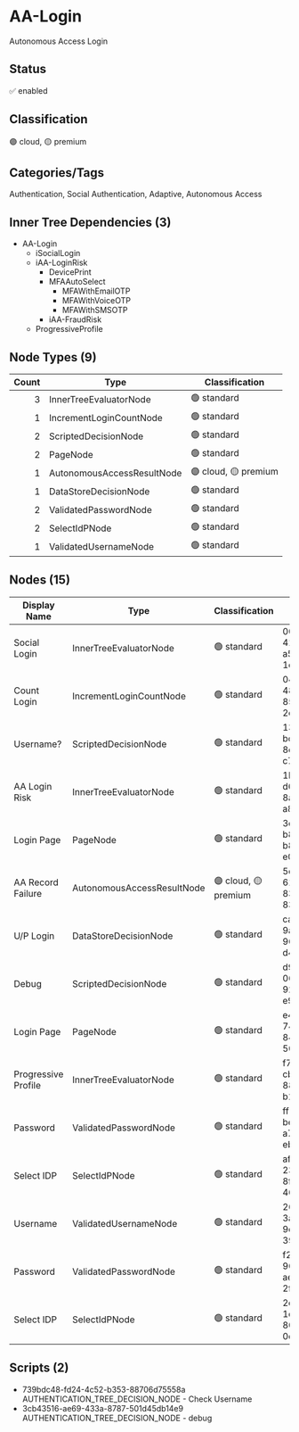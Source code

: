 # AA-Login
Autonomous Access Login
## Status
:white_check_mark: enabled
## Classification
:purple_circle: cloud, :yellow_circle: premium
## Categories/Tags
Authentication, Social Authentication, Adaptive, Autonomous Access
## Inner Tree Dependencies (3)
- AA-Login
  - iSocialLogin
  - iAA-LoginRisk
    - DevicePrint
    - MFAAutoSelect
      - MFAWithEmailOTP
      - MFAWithVoiceOTP
      - MFAWithSMSOTP
    - iAA-FraudRisk
  - ProgressiveProfile
## Node Types (9)
| Count | Type | Classification |
| -----:| ---- | -------------- |
| 3 | InnerTreeEvaluatorNode | :green_circle: standard |
| 1 | IncrementLoginCountNode | :green_circle: standard |
| 2 | ScriptedDecisionNode | :green_circle: standard |
| 2 | PageNode | :green_circle: standard |
| 1 | AutonomousAccessResultNode | :purple_circle: cloud, :yellow_circle: premium |
| 1 | DataStoreDecisionNode | :green_circle: standard |
| 2 | ValidatedPasswordNode | :green_circle: standard |
| 2 | SelectIdPNode | :green_circle: standard |
| 1 | ValidatedUsernameNode | :green_circle: standard |
## Nodes (15)
| Display Name | Type | Classification | Id |
| ------------ | ---- | -------------- | ---|
| Social Login | InnerTreeEvaluatorNode | :green_circle: standard | 00b894da-4193-42cf-a544-1cbee31d06f8 |
| Count Login | IncrementLoginCountNode | :green_circle: standard | 04dd4568-48f4-4264-8539-2e1d119abc7e |
| Username? | ScriptedDecisionNode | :green_circle: standard | 13054b8b-bc63-4954-8e78-c7febb24711f |
| AA Login Risk | InnerTreeEvaluatorNode | :green_circle: standard | 1b6f03ae-d694-484c-8a24-a847104cb5cb |
| Login Page | PageNode | :green_circle: standard | 3d2b3d64-b8fc-416b-b8e0-e05f1502b49e |
| AA Record Failure | AutonomousAccessResultNode | :purple_circle: cloud, :yellow_circle: premium | 5e927eec-61d5-4ad0-83ea-8311fcf2c53f |
| U/P Login | DataStoreDecisionNode | :green_circle: standard | ca40167b-9a87-4937-9602-d453ea7cf6ef |
| Debug | ScriptedDecisionNode | :green_circle: standard | d985eba8-067f-4d62-925c-e9aa5046fad6 |
| Login Page | PageNode | :green_circle: standard | e41741ae-74bd-4838-84a2-50fdfbaa2637 |
| Progressive Profile | InnerTreeEvaluatorNode | :green_circle: standard | f750a7a8-cbc4-44b1-889d-b121e774e60d |
| Password | ValidatedPasswordNode | :green_circle: standard | ff55eaed-bea4-475d-a7dd-eb7d818fa80d |
| Select IDP | SelectIdPNode | :green_circle: standard | af614ad5-233d-4cbb-8f4e-462598b9658a |
| Username | ValidatedUsernameNode | :green_circle: standard | 2664240c-3a00-49f3-9c37-39ef391eca3c |
| Password | ValidatedPasswordNode | :green_circle: standard | f23a331a-966b-460e-aefa-2f033102f53a |
| Select IDP | SelectIdPNode | :green_circle: standard | 2d6be9fb-1dc8-4dd2-804c-0c5cfb8f5f28 |
## Scripts (2)
- 739bdc48-fd24-4c52-b353-88706d75558a AUTHENTICATION_TREE_DECISION_NODE - Check Username
- 3cb43516-ae69-433a-8787-501d45db14e9 AUTHENTICATION_TREE_DECISION_NODE - debug
